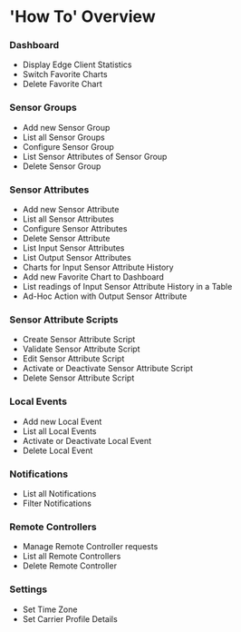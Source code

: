 # 'How To' Overview

### Dashboard
- Display Edge Client Statistics
- Switch Favorite Charts
- Delete Favorite Chart

### Sensor Groups
- Add new Sensor Group
- List all Sensor Groups
- Configure Sensor Group
- List Sensor Attributes of Sensor Group
- Delete Sensor Group

### Sensor Attributes
- Add new Sensor Attribute
- List all Sensor Attributes
- Configure Sensor Attributes
- Delete Sensor Attribute
- List Input Sensor Attributes
- List Output Sensor Attributes
- Charts for Input Sensor Attribute History
- Add new Favorite Chart to Dashboard
- List readings of Input Sensor Attribute History in a Table
- Ad-Hoc Action with Output Sensor Attribute

### Sensor Attribute Scripts
- Create Sensor Attribute Script
- Validate Sensor Attribute Script
- Edit Sensor Attribute Script
- Activate or Deactivate Sensor Attribute Script
- Delete Sensor Attribute Script

### Local Events
- Add new Local Event
- List all Local Events
- Activate or Deactivate Local Event
- Delete Local Event

### Notifications
- List all Notifications
- Filter Notifications

### Remote Controllers
- Manage Remote Controller requests
- List all Remote Controllers
- Delete Remote Controller

### Settings
- Set Time Zone
- Set Carrier Profile Details

